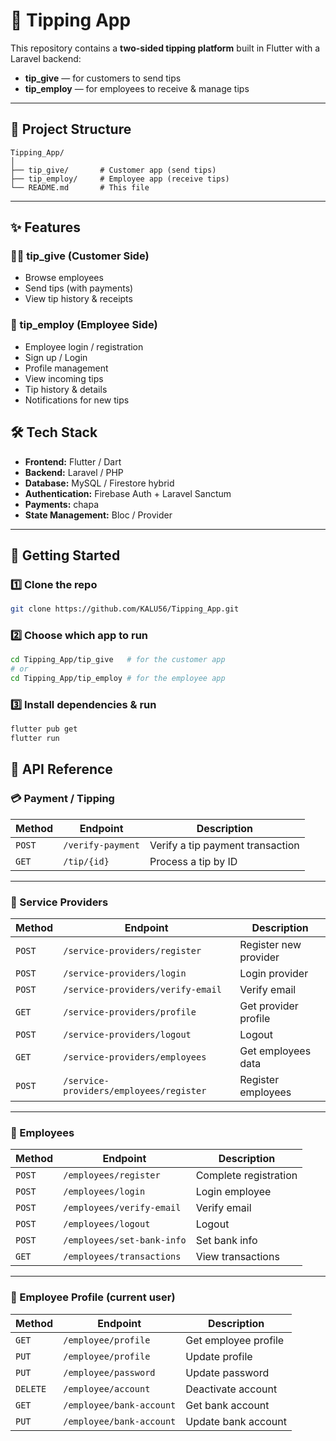 # 💸 Tipping App

This repository contains a **two-sided tipping platform** built in Flutter with a Laravel backend:

* **tip_give** — for customers to send tips
* **tip_employ** — for employees to receive & manage tips

---

## 📂 Project Structure

```
Tipping_App/
│
├── tip_give/       # Customer app (send tips)
├── tip_employ/     # Employee app (receive tips)
└── README.md       # This file
```

---

## ✨ Features

### 🧑‍💼 tip_give (Customer Side)

* Browse employees
* Send tips (with payments)
* View tip history & receipts

### 👔 tip_employ (Employee Side)

* Employee login / registration
* Sign up / Login
* Profile management
* View incoming tips
* Tip history & details
* Notifications for new tips


## 🛠️ Tech Stack

* **Frontend:** Flutter / Dart
* **Backend:** Laravel / PHP
* **Database:** MySQL / Firestore hybrid
* **Authentication:** Firebase Auth + Laravel Sanctum
* **Payments:**  chapa
* **State Management:** Bloc / Provider

---

## 🚀 Getting Started

### 1️⃣ Clone the repo

```bash
git clone https://github.com/KALU56/Tipping_App.git
```

### 2️⃣ Choose which app to run

```bash
cd Tipping_App/tip_give   # for the customer app  
# or  
cd Tipping_App/tip_employ # for the employee app
```

### 3️⃣ Install dependencies & run

```bash
flutter pub get
flutter run
```



## 📡 API Reference


### 💳 Payment / Tipping

| Method | Endpoint          | Description                      |
| ------ | ----------------- | -------------------------------- |
| `POST` | `/verify-payment` | Verify a tip payment transaction |
| `GET`  | `/tip/{id}`       | Process a tip by ID              |

---

### 🏢 Service Providers

| Method  | Endpoint                                       | Description         
| ------- | ---------------------------------------------- | --------------------- 
| `POST`  | `/service-providers/register`                  | Register new provider 
| `POST`  | `/service-providers/login`                     | Login provider    
| `POST`  | `/service-providers/verify-email`              | Verify email     
| `GET`   | `/service-providers/profile`                   | Get provider profile
| `POST`  | `/service-providers/logout`                    | Logout               
| `GET`   | `/service-providers/employees`                 | Get employees data   
| `POST`  | `/service-providers/employees/register`        | Register employees    


---

### 👔 Employees

| Method | Endpoint                   | Description         
| ------ | -------------------------- | --------------------- 
| `POST` | `/employees/register`      | Complete registration 
| `POST` | `/employees/login`         | Login employee     
| `POST` | `/employees/verify-email`  | Verify email         
| `POST` | `/employees/logout`        | Logout               
| `POST` | `/employees/set-bank-info` | Set bank info         
| `GET`  | `/employees/transactions`  | View transactions     

---

### 👤 Employee Profile (current user)

| Method   | Endpoint                 | Description          
| -------- | ------------------------ | -------------------- 
| `GET`    | `/employee/profile`      | Get employee profile 
| `PUT`    | `/employee/profile`      | Update profile       
| `PUT`    | `/employee/password`     | Update password      
| `DELETE` | `/employee/account`      | Deactivate account   
| `GET`    | `/employee/bank-account` | Get bank account     
| `PUT`    | `/employee/bank-account` | Update bank account  


